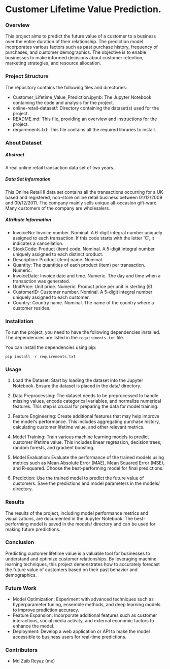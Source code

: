 # Customer Lifetime Value Prediction.

### Overview
This project aims to predict the future value of a customer to a business over the entire duration of their relationship. The prediction model incorporates various factors such as past purchase history, frequency of purchases, and customer demographics. The objective is to enable businesses to make informed decisions about customer retention, marketing strategies, and resource allocation.

### Project Structure
The repository contains the following files and directories:

- Customer_Lifetime_Value_Prediction.ipynb: The Jupyter Notebook containing the code and analysis for the project.
- online-retail-dataset/: Directory containing the dataset(s) used for the project.
- README.md: This file, providing an overview and instructions for the project.
- requirements.txt: This file contains all the required libraries to install.

### About Dataset
##### Abstract
A real online retail transaction data set of two years.

##### Data Set Information
This Online Retail II data set contains all the transactions occurring for a UK-based and registered, non-store online retail business between 01/12/2009 and 09/12/2011. The company mainly sells unique all-occasion gift-ware. Many customers of the company are wholesalers.

##### Attribute Information
- InvoiceNo: Invoice number. Nominal. A 6-digit integral number uniquely assigned to each transaction. If this code starts with the letter 'C', it indicates a cancellation.
- StockCode: Product (item) code. Nominal. A 5-digit integral number uniquely assigned to each distinct product.
- Description: Product (item) name. Nominal.
- Quantity: The quantities of each product (item) per transaction. Numeric.
- InvoiceDate: Invoice date and time. Numeric. The day and time when a transaction was generated.
- UnitPrice: Unit price. Numeric. Product price per unit in sterling (£).
- CustomerID: Customer number. Nominal. A 5-digit integral number uniquely assigned to each customer.
- Country: Country name. Nominal. The name of the country where a customer resides.

### Installation
To run the project, you need to have the following dependencies installed. The dependencies are listed in the ```requirements.txt``` file.

You can install the dependencies using pip:
```
pip install -r requirements.txt
```


### Usage
1. Load the Dataset: Start by loading the dataset into the Jupyter Notebook. Ensure the dataset is placed in the data/ directory.

2. Data Preprocessing: The dataset needs to be preprocessed to handle missing values, encode categorical variables, and normalize numerical features. This step is crucial for preparing the data for model training.

3. Feature Engineering: Create additional features that may help improve the model's performance. This includes aggregating purchase history, calculating customer lifetime value, and other relevant metrics.

4. Model Training: Train various machine learning models to predict customer lifetime value. This includes linear regression, decision trees, random forests, and gradient boosting.

5. Model Evaluation: Evaluate the performance of the trained models using metrics such as Mean Absolute Error (MAE), Mean Squared Error (MSE), and R-squared. Choose the best-performing model for final predictions.

6. Prediction: Use the trained model to predict the future value of customers. Save the predictions and model parameters in the models/ directory.

### Results
The results of the project, including model performance metrics and visualizations, are documented in the Jupyter Notebook. The best-performing model is saved in the models/ directory and can be used for making future predictions.

### Conclusion
Predicting customer lifetime value is a valuable tool for businesses to understand and optimize customer relationships. By leveraging machine learning techniques, this project demonstrates how to accurately forecast the future value of customers based on their past behavior and demographics.

### Future Work
- Model Optimization: Experiment with advanced techniques such as hyperparameter tuning, ensemble methods, and deep learning models to improve prediction accuracy.
- Feature Expansion: Incorporate additional features such as customer interactions, social media activity, and external economic factors to enhance the model.
- Deployment: Develop a web application or API to make the model accessible to business users for real-time predictions.

### Contributors
- Md Zaib Reyaz (me)
